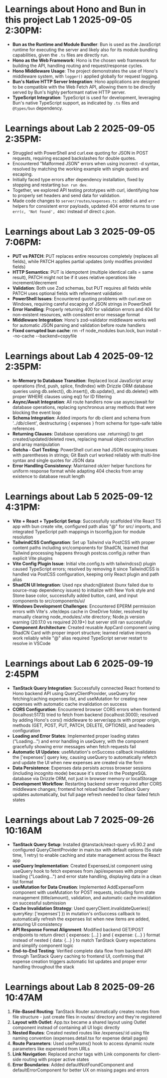 # Learnings about Hono and Bun in this project Lab 1 2025-09-05 2:30PM:

*   **Bun as the Runtime and Module Bundler**: Bun is used as the JavaScript runtime for executing the server and likely also for its module bundling capabilities, given the `.ts` files are directly run.
*   **Hono as the Web Framework**: Hono is the chosen web framework for building the API, handling routing and request/response cycles.
*   **Hono Middleware Usage**: The project demonstrates the use of Hono's middleware system, with `logger()` applied globally for request logging.
*   **Bun's Native HTTP Server Integration**: Hono applications are designed to be compatible with the Web Fetch API, allowing them to be directly served by Bun's highly performant native HTTP server.
*   **TypeScript Integration**: TypeScript is used for development, leveraging Bun's native TypeScript support, as indicated by `.ts` files and `@types/bun` dependency.

# Learnings about Lab 2 2025-09-05 2:35PM:

- Struggled with PowerShell and curl.exe quoting for JSON in POST requests, requiring escaped backslashes for double quotes.
- Encountered "Malformed JSON" errors when using incorrect -d syntax, resolved by matching the working example with single quotes and escaping.
- Initially faced type errors after dependency installation, fixed by stopping and restarting `bun run dev`.
- Together, we explored API testing prototypes with curl, identifying how to properly set headers and send data for validation.
- Made code changes to `server/routes/expenses.ts`: added `ok` and `err` helpers for consistent error payloads, updated 404 error returns to use `err(c, 'Not found', 404)` instead of direct c.json.

# Learnings about Lab 3 2025-09-05 7:06PM:

- **PUT vs PATCH**: PUT replaces entire resources completely (replaces all fields), while PATCH applies partial updates (only modifies provided fields)
- **HTTP Semantics**: PUT is idempotent (multiple identical calls = same result), PATCH might not be if it uses relative operations like increment/decrement
- **Validation**: Both use Zod schemas, but PUT requires all fields while PATCH uses optional fields with refinement validation
- **PowerShell Issues**: Encountered quoting problems with curl.exe on Windows, requiring careful escaping of JSON strings in PowerShell
- **Error Handling**: Properly returning 400 for validation errors and 404 for non-existent resources, with consistent error message format
- **Middleware Integration**: Hono's zod-validator middleware works well for automatic JSON parsing and validation before route handlers
- **Fixed corrupted bun cache**: rm -rf node_modules bun.lock, bun install --no-cache --backend=copyfile

# Learnings about Lab 4 2025-09-12 2:35PM:

- **In-Memory to Database Transition**: Replaced local JavaScript array operations (find, push, splice, findIndex) with Drizzle ORM database queries using db.select(), db.insert(), db.update(), and db.delete() with proper WHERE clauses using eq() for ID filtering
- **Async/Await Integration**: All route handlers now use async/await for database operations, replacing synchronous array methods that were blocking the event loop
- **Schema Integration**: Added imports for db client and schema from '../db/client', destructuring { expenses } from schema for type-safe table references
- **Returning Clauses**: Database operations use .returning() to get created/updated/deleted rows, replacing manual object construction and array manipulation
- **Gotcha - Curl Testing**: PowerShell curl.exe had JSON escaping issues with parentheses in strings; Git Bash curl worked reliably with multi-line syntax and single quotes for JSON data
- **Error Handling Consistency**: Maintained ok/err helper functions for uniform response format while adapting 404 checks from array existence to database result length

# Learnings about Lab 5 2025-09-12 4:31PM:

- **Vite + React + TypeScript Setup**: Successfully scaffolded Vite React TS app with bun create vite, configured path alias "@" for src/ imports, and integrated TypeScript path mappings in tsconfig.json for module resolution
- **TailwindCSS Configuration**: Set up Tailwind via PostCSS with proper content paths including src/components for ShadCN, learned that Tailwind processing happens through postcss.config.js rather than explicit Vite plugins
- **Vite Config Plugin Issue**: Initial vite.config.ts with tailwindcss() plugin caused TypeScript errors; resolved by removing it since TailwindCSS is handled via PostCSS configuration, keeping only React plugin and path alias
- **ShadCN UI Integration**: Used npx shadcn@latest (bunx failed due to source-map dependency issues) to initialize with New York style and Stone base color, successfully added button, card, and input components to src/components/ui/
- **Windows Development Challenges**: Encountered EPERM permission errors with Vite's .vite/deps cache in OneDrive folder, resolved by manually clearing node_modules/.vite directory; Node.js version warning (20.17.0 vs required 20.19+) but server still ran successfully
- **Component Architecture**: Created reusable AppCard component using ShadCN Card with proper import structure; learned relative imports work reliably while "@" alias required TypeScript server restart to resolve in VSCode

# Learnings about Lab 6 2025-09-19 2:45PM

- **TanStack Query Integration**: Successfully connected React frontend to Hono backend API using QueryClientProvider, useQuery for fetching/caching expenses list, and useMutation for creating new expenses with automatic cache invalidation on success
- **CORS Configuration**: Encountered browser CORS errors when frontend (localhost:5173) tried to fetch from backend (localhost:3000); resolved by adding Hono's cors() middleware to server/app.ts with proper origin, methods (GET, POST, PUT, PATCH, DELETE, OPTIONS), and headers configuration
- **Loading and Error States**: Implemented proper loading states ("Loading…") and error handling in useQuery, with the component gracefully showing error messages when fetch requests fail
- **Automatic UI Updates**: useMutation's onSuccess callback invalidates the ['expenses'] query key, causing useQuery to automatically refetch and update the UI when new expenses are created via the form
- **Data Persistence**: Expenses data persists across browser sessions (including incognito mode) because it's stored in the PostgreSQL database via Drizzle ORM, not just in browser memory or localStorage
- **Development Workflow**: Restarting backend server required after CORS middleware changes; frontend hot reload handled TanStack Query updates automatically, but full page refresh needed to clear failed fetch states

# Learnings about Lab 7 2025-09-26 10:16AM

- **TanStack Query Setup**: Installed @tanstack/react-query v5.90.2 and configured QueryClientProvider in main.tsx with default options (5s stale time, 1 retry) to enable caching and state management across the React app
- **useQuery Implementation**: Created ExpensesList component using useQuery hook to fetch expenses from /api/expenses with proper loading ("Loading…") and error state handling, displaying data in a clean list format
- **useMutation for Data Creation**: Implemented AddExpenseForm component with useMutation for POST requests, including form state management (title/amount), validation, and automatic cache invalidation on successful submission
- **Cache Invalidation Strategy**: Used queryClient.invalidateQueries({ queryKey: ['expenses'] }) in mutation's onSuccess callback to automatically refresh the expenses list when new items are added, ensuring UI consistency
- **API Response Format Alignment**: Modified backend GET/POST endpoints to return direct { expenses: [...] } and { expense: {...} } format instead of nested { data: {...} } to match TanStack Query expectations and simplify component logic
- **End-to-End Testing**: Verified complete data flow from backend API through TanStack Query caching to frontend UI, confirming that expense creation triggers automatic list updates and proper error handling throughout the stack

# Learnings about Lab 8 2025-09-26 10:47AM

1. **File-Based Routing**: TanStack Router automatically creates routes from file structure - just create files in routes/ directory and they're registered
2. **Layout with Outlet**: App.tsx became a shared layout using Outlet component instead of containing all UI logic directly
3. **Nested Routes**: Created nested routes like /expenses/:id using file naming convention (expenses.detail.tsx for expense detail pages)
4. **Route Parameters**: Used useParams() hook to access dynamic route parameters like expenseId from URLs
5. **Link Navigation**: Replaced anchor tags with Link components for client-side routing with proper active states
6. **Error Boundaries**: Added defaultNotFoundComponent and defaultErrorComponent for better UX on missing pages and errors

